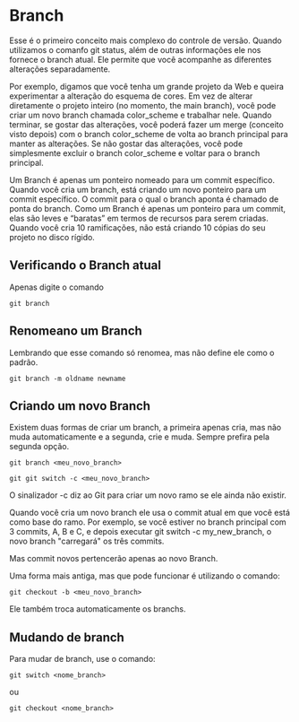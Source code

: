 # Branch

Esse é o primeiro conceito mais complexo do controle de versão. Quando utilizamos o comanfo git status, além de outras informações ele nos fornece o branch atual. Ele permite que você acompanhe as diferentes alterações separadamente. 

Por exemplo, digamos que você tenha um grande projeto da Web e queira experimentar a alteração do esquema de cores. Em vez de alterar diretamente o projeto inteiro (no momento, the main branch), você pode criar um novo branch chamada color_scheme e trabalhar nele. Quando terminar, se gostar das alterações, você poderá fazer um merge (conceito visto depois) com o branch color_scheme de volta ao branch principal para manter as alterações. Se não gostar das alterações, você pode simplesmente excluir o branch color_scheme e voltar para o branch principal.

Um Branch é apenas um ponteiro nomeado para um commit específico. Quando você cria um branch, está criando um novo ponteiro para um commit específico. O commit para o qual o branch aponta é chamado de ponta do branch. Como um Branch é apenas um ponteiro para um commit, elas são leves e “baratas” em termos de recursos para serem criadas. Quando você cria 10 ramificações, não está criando 10 cópias do seu projeto no disco rígido.

## Verificando o Branch atual

Apenas digite o comando

```
git branch
```

## Renomeano um Branch

Lembrando que esse comando só renomea, mas não define ele como o padrão.

```
git branch -m oldname newname
```

## Criando um novo Branch

Existem duas formas de criar um branch, a primeira apenas cria, mas não muda automaticamente e a segunda, crie e muda. Sempre prefira pela segunda opção.

```
git branch <meu_novo_branch>
```

```
git git switch -c <meu_novo_branch>
```

O sinalizador -c diz ao Git para criar um novo ramo se ele ainda não existir.

Quando você cria um novo branch ele usa o commit atual em que você está como base do ramo. Por exemplo, se você estiver no branch principal com 3 commits, A, B e C, e depois executar git switch -c my_new_branch, o novo branch "carregará" os três commits.

Mas commit novos pertencerão apenas ao novo Branch.

Uma forma mais antiga, mas que pode funcionar é utilizando o comando:

```
git checkout -b <meu_novo_branch>
```

Ele também troca automaticamente os branchs.

## Mudando de branch

Para mudar de branch, use o comando:

```
git switch <nome_branch>
```  

ou

```
git checkout <nome_branch>
```
